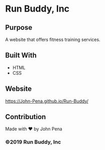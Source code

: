 # Run Buddy, Inc

## Purpose
A website that offers fitness training services.

## Built With
* HTML
* CSS

## Website
https://John-Pena.github.io/Run-Buddy/

## Contribution
Made with ❤️ by John Pena

### ©️2019 Run Buddy, Inc
